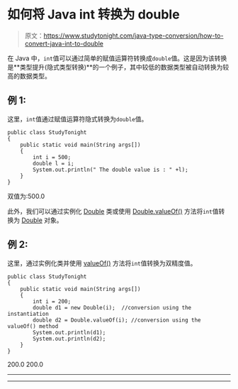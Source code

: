 # 如何将 Java int 转换为 double

> 原文：<https://www.studytonight.com/java-type-conversion/how-to-convert-java-int-to-double>

在 Java 中，`int`值可以通过简单的赋值运算符转换成`double`值。这是因为该转换是**类型提升(隐式类型转换)**的一个例子，其中较低的数据类型被自动转换为较高的数据类型。

## 例 1:

这里，`int`值通过赋值运算符隐式转换为`double`值。

```
public class StudyTonight
{  
	public static void main(String args[])
	{  
		int i = 500;  
		double l = i;  
		System.out.println(" The double value is : " +l); 
	}
}
```

双值为:500.0

此外，我们可以通过实例化 [Double](https://www.studytonight.com/java/wrapper-class.php) 类或使用 [Double.valueOf()](https://www.studytonight.com/java-wrapper-class/java-double-valueofdouble-d-method) 方法将`int`值转换为 [Double](https://www.studytonight.com/java/wrapper-class.php) 对象。

## 例 2:

这里，通过实例化类并使用 [valueOf()](https://www.studytonight.com/java-wrapper-class/java-double-valueofdouble-d-method) 方法将`int`值转换为双精度值。

```
public class StudyTonight
{  
	public static void main(String args[])
	{  
		int i = 200;  
		double d1 = new Double(i);  //conversion using the instantiation  
		double d2 = Double.valueOf(i); //conversion using the valueOf() method  
		System.out.println(d1);  
		System.out.println(d2);  
	}
}
```

200.0
200.0

* * *

* * *